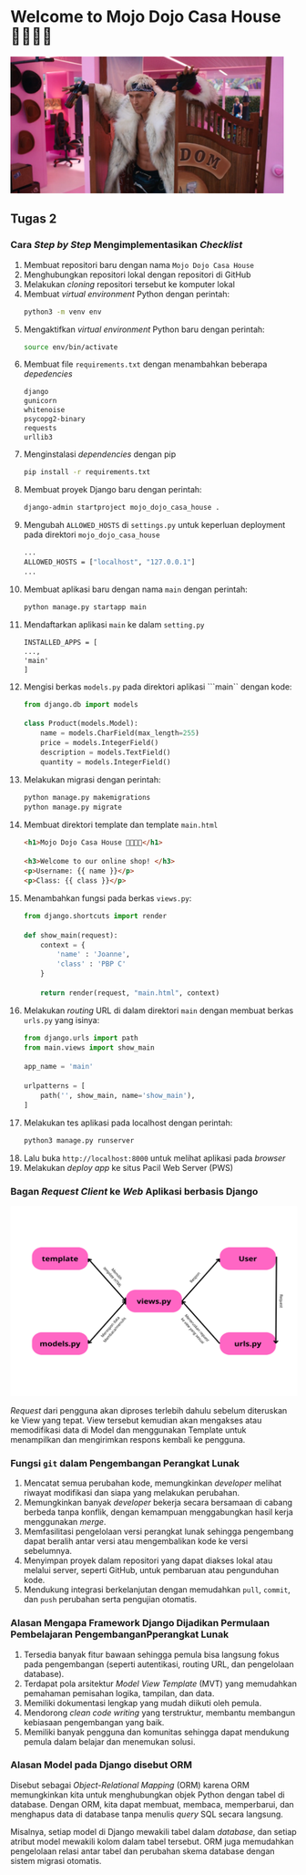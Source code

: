 # Welcome to Mojo Dojo Casa House 🕺🏻💃🏻
<img src="static/CasaHouse.png" width="480" height="240">

## Tugas 2
### Cara _Step by Step_ Mengimplementasikan _Checklist_ 
1. Membuat repositori baru dengan nama ```Mojo Dojo Casa House```
2. Menghubungkan repositori lokal dengan repositori di GitHub
3. Melakukan _cloning_ repositori tersebut ke komputer lokal
4. Membuat _virtual environment_ Python dengan perintah:
    ```bash
    python3 -m venv env
    ```
5. Mengaktifkan _virtual environment_ Python baru dengan perintah:
    ```bash
    source env/bin/activate
    ```
6. Membuat file ```requirements.txt``` dengan menambahkan beberapa _depedencies_
    ```
    django
    gunicorn
    whitenoise
    psycopg2-binary
    requests
    urllib3
    ```
7. Menginstalasi _dependencies_ dengan pip
    ```bash
    pip install -r requirements.txt
    ```
8. Membuat proyek Django baru dengan perintah:
    ```bash
    django-admin startproject mojo_dojo_casa_house .
    ```
9. Mengubah ```ALLOWED_HOSTS``` di ```settings.py``` untuk keperluan deployment pada direktori ```mojo_dojo_casa_house```
    ```bash
    ...
    ALLOWED_HOSTS = ["localhost", "127.0.0.1"]
    ...
    ```
10. Membuat aplikasi baru dengan nama ```main``` dengan perintah:
    ```python
    python manage.py startapp main
    ```
11. Mendaftarkan aplikasi ```main``` ke dalam ```setting.py```
    ```
    INSTALLED_APPS = [
    ...,
    'main'
    ]
    ```
12. Mengisi berkas ```models.py``` pada direktori aplikasi ```main`` dengan kode:
    ```python
    from django.db import models

    class Product(models.Model):
        name = models.CharField(max_length=255)
        price = models.IntegerField()
        description = models.TextField()
        quantity = models.IntegerField()
    ```
13. Melakukan migrasi dengan perintah:
    ```python
    python manage.py makemigrations
    python manage.py migrate
    ```
14. Membuat direktori template dan template ```main.html``` 
    ```html
    <h1>Mojo Dojo Casa House 🕺🏻💃🏻</h1>

    <h3>Welcome to our online shop! </h3>
    <p>Username: {{ name }}</p>
    <p>Class: {{ class }}</p>
    ```
15. Menambahkan fungsi pada berkas ```views.py```:
    ```python
    from django.shortcuts import render

    def show_main(request):
        context = {
            'name' : 'Joanne',
            'class' : 'PBP C'
        }

        return render(request, "main.html", context)
    ```
16. Melakukan _routing_ URL di dalam direktori ```main``` dengan membuat berkas ```urls.py``` yang isinya:
    ```python
    from django.urls import path
    from main.views import show_main

    app_name = 'main'

    urlpatterns = [
        path('', show_main, name='show_main'),
    ]
    ```
17. Melakukan tes aplikasi pada localhost dengan perintah:
    ```python
    python3 manage.py runserver
    ```
18. Lalu buka ```http://localhost:8000``` untuk melihat aplikasi pada _browser_
19. Melakukan _deploy app_ ke situs Pacil Web Server (PWS)

### Bagan _Request Client_ ke _Web_ Aplikasi berbasis Django
<img src="static/BaganDjango.png" width="1000" height="333">

_Request_ dari pengguna akan diproses terlebih dahulu sebelum diteruskan ke View yang tepat. View tersebut kemudian akan mengakses atau memodifikasi data di Model dan menggunakan Template untuk menampilkan dan mengirimkan respons kembali ke pengguna.

### Fungsi ```git``` dalam Pengembangan Perangkat Lunak
1. Mencatat semua perubahan kode, memungkinkan _developer_ melihat riwayat modifikasi dan siapa yang melakukan perubahan.
2. Memungkinkan banyak _developer_ bekerja secara bersamaan di cabang berbeda tanpa konflik, dengan kemampuan menggabungkan hasil kerja menggunakan _merge_.
3. Memfasilitasi pengelolaan versi perangkat lunak sehingga pengembang dapat beralih antar versi atau mengembalikan kode ke versi sebelumnya.
4. Menyimpan proyek dalam repositori yang dapat diakses lokal atau melalui server, seperti GitHub, untuk pembaruan atau pengunduhan kode.
5. Mendukung integrasi berkelanjutan dengan memudahkan ```pull```, ```commit```, dan ```push``` perubahan serta pengujian otomatis.

### Alasan Mengapa Framework Django Dijadikan Permulaan Pembelajaran PengembanganPperangkat Lunak
1. Tersedia banyak fitur bawaan sehingga pemula bisa langsung fokus pada pengembangan (seperti autentikasi, routing URL, dan pengelolaan database).
2. Terdapat pola arsitektur _Model View Template_ (MVT) yang memudahkan pemahaman pemisahan logika, tampilan, dan data.
3. Memiliki dokumentasi lengkap yang mudah diikuti oleh pemula.
4. Mendorong _clean code writing_ yang terstruktur, membantu membangun kebiasaan pengembangan yang baik.
5. Memiliki banyak pengguna dan komunitas sehingga dapat mendukung pemula dalam belajar dan menemukan solusi.

### Alasan Model pada Django disebut ORM
Disebut sebagai _Object-Relational Mapping_ (ORM) karena ORM memungkinkan kita untuk menghubungkan objek Python dengan tabel di database. Dengan ORM, kita dapat membuat, membaca, memperbarui, dan menghapus data di database tanpa menulis _query_ SQL secara langsung. 

Misalnya, setiap model di Django mewakili tabel dalam _database_, dan setiap atribut model mewakili kolom dalam tabel tersebut. ORM juga memudahkan pengelolaan relasi antar tabel dan perubahan skema database dengan sistem migrasi otomatis.